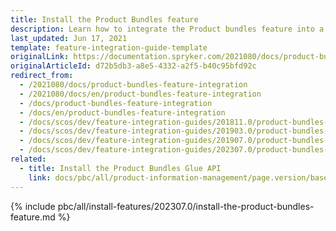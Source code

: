 ```yaml
---
title: Install the Product Bundles feature
description: Learn how to integrate the Product bundles feature into a Spryker project.
last_updated: Jun 17, 2021
template: feature-integration-guide-template
originalLink: https://documentation.spryker.com/2021080/docs/product-bundles-feature-integration
originalArticleId: d72b5db3-a8e5-4332-a2f5-b40c95bfd92c
redirect_from:
  - /2021080/docs/product-bundles-feature-integration
  - /2021080/docs/en/product-bundles-feature-integration
  - /docs/product-bundles-feature-integration
  - /docs/en/product-bundles-feature-integration
  - /docs/scos/dev/feature-integration-guides/201811.0/product-bundles-feature-integration.html
  - /docs/scos/dev/feature-integration-guides/201903.0/product-bundles-feature-integration.html
  - /docs/scos/dev/feature-integration-guides/201907.0/product-bundles-feature-integration.html
  - /docs/scos/dev/feature-integration-guides/202307.0/product-bundles-feature-integration.html
related:
  - title: Install the Product Bundles Glue API
    link: docs/pbc/all/product-information-management/page.version/base-shop/install-and-upgrade/install-glue-api/install-the-product-bundles-glue-api.html
---
```


{% include pbc/all/install-features/202307.0/install-the-product-bundles-feature.md %} <!-- To edit, see /_includes/pbc/all/install-features/202307.0/install-the-product-bundles-feature.md -->
